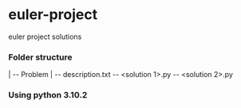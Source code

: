 # euler-project
euler project solutions

### Folder structure
|
-- Problem
   |
   -- description.txt
   -- <solution 1>.py
   -- <solution 2>.py

### Using python 3.10.2